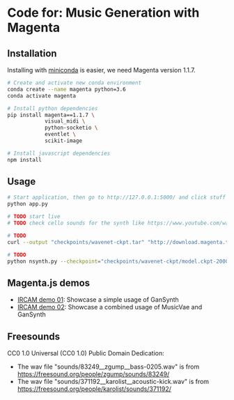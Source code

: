 # Code for: Music Generation with Magenta

## Installation

Installing with [miniconda](https://docs.conda.io/en/latest/miniconda.html) is easier, we need Magenta version 1.1.7.

```bash
# Create and activate new conda environment
conda create --name magenta python=3.6
conda activate magenta

# Install python dependencies
pip install magenta==1.1.7 \
            visual_midi \
            python-socketio \ 
            eventlet \
            scikit-image

# Install javascript dependencies
npm install
```

## Usage

```bash
# Start application, then go to http://127.0.0.1:5000/ and click stuff
python app.py

# TODO start live
# TODO check cello sounds for the synth like https://www.youtube.com/watch?time_continue=97&v=rU2ieu5o5DQ
```

```bash
# TODO
curl --output "checkpoints/wavenet-ckpt.tar" "http://download.magenta.tensorflow.org/models/nsynth/wavenet-ckpt.tar"

# TODO
python nsynth.py --checkpoint="checkpoints/wavenet-ckpt/model.ckpt-200000" --wav1="sounds/83249__zgump__bass-0205-crop.wav" --wav2="sounds/371192__karolist__acoustic-kick-long.wav" --sample_length="80000"
```

## Magenta.js demos

- [IRCAM demo 01](https://alexandredubreuil.com/conferences/music-generation-with-magenta/code/ircam-demo-01.html): Showcase a simple usage of GanSynth
- [IRCAM demo 02](https://alexandredubreuil.com/conferences/music-generation-with-magenta/code/ircam-demo-02.html): Showcase a combined usage of MusicVae and GanSynth

## Freesounds

CC0 1.0 Universal (CC0 1.0) Public Domain Dedication:

- The wav file "sounds/83249__zgump__bass-0205.wav" is from
https://freesound.org/people/zgump/sounds/83249/
- The wav file "sounds/371192__karolist__acoustic-kick.wav" is from
https://freesound.org/people/karolist/sounds/371192/
